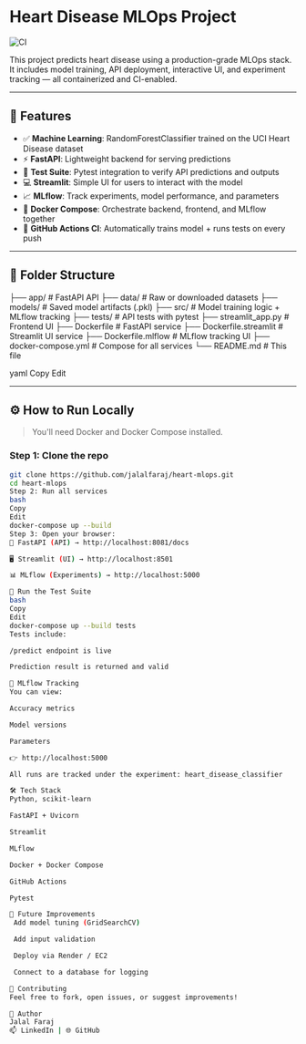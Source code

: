 # Heart Disease MLOps Project

![CI](https://github.com/jalalfaraj/heart-mlops/actions/workflows/mlops-ci.yml/badge.svg)

This project predicts heart disease using a production-grade MLOps stack. It 
includes model training, API deployment, interactive UI, and experiment tracking — 
all containerized and CI-enabled.

---

## 🚀 Features

- ✅ **Machine Learning**: RandomForestClassifier trained on the UCI Heart Disease 
dataset
- ⚡ **FastAPI**: Lightweight backend for serving predictions
- 🧪 **Test Suite**: Pytest integration to verify API predictions and outputs
- 💻 **Streamlit**: Simple UI for users to interact with the model
- 📈 **MLflow**: Track experiments, model performance, and parameters
- 🐳 **Docker Compose**: Orchestrate backend, frontend, and MLflow together
- 🔁 **GitHub Actions CI**: Automatically trains model + runs tests on every push

---

## 📁 Folder Structure

├── app/ # FastAPI API
├── data/ # Raw or downloaded datasets
├── models/ # Saved model artifacts (.pkl)
├── src/ # Model training logic + MLflow tracking
├── tests/ # API tests with pytest
├── streamlit_app.py # Frontend UI
├── Dockerfile # FastAPI service
├── Dockerfile.streamlit # Streamlit UI service
├── Dockerfile.mlflow # MLflow tracking UI
├── docker-compose.yml # Compose for all services
└── README.md # This file

yaml
Copy
Edit

---

## ⚙️ How to Run Locally

> You'll need Docker and Docker Compose installed.

### Step 1: Clone the repo

```bash
git clone https://github.com/jalalfaraj/heart-mlops.git
cd heart-mlops
Step 2: Run all services
bash
Copy
Edit
docker-compose up --build
Step 3: Open your browser:
🔌 FastAPI (API) → http://localhost:8081/docs

🖥 Streamlit (UI) → http://localhost:8501

📊 MLflow (Experiments) → http://localhost:5000

🧪 Run the Test Suite
bash
Copy
Edit
docker-compose up --build tests
Tests include:

/predict endpoint is live

Prediction result is returned and valid

🔬 MLflow Tracking
You can view:

Accuracy metrics

Model versions

Parameters

👉 http://localhost:5000

All runs are tracked under the experiment: heart_disease_classifier

🛠 Tech Stack
Python, scikit-learn

FastAPI + Uvicorn

Streamlit

MLflow

Docker + Docker Compose

GitHub Actions

Pytest

📌 Future Improvements
 Add model tuning (GridSearchCV)

 Add input validation

 Deploy via Render / EC2

 Connect to a database for logging

🤝 Contributing
Feel free to fork, open issues, or suggest improvements!

🧠 Author
Jalal Faraj
📫 LinkedIn | 🌐 GitHub


